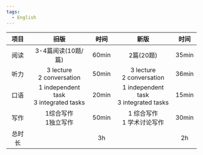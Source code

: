 ```yaml
---
tags: 
  - English
---
```


| 项目  |                  ~~旧版~~                  | ~~时间~~ |                    新版                    |  时间   |
| :-: | :--------------------------------------: | :----: | :--------------------------------------: | :---: |
| 阅读  |              3-4篇阅读(10题/篇)               | 60min  |                 2篇(20题)                  | 35min |
| 听力  |       3 lecture<br>2 conversation        | 50min  |       3 lecture<br>2 conversation        | 36min |
| 口语  | 1 independent task<br>3 integrated tasks | 20min  | 1 independent task<br>3 integrated tasks | 15min |
| 写作  |              1综合写作<br>1独立写作              | 50min  |            1 综合写作<br>1 学术讨论写作            | 30min |
| 总时长 |                                          |   3h   |                                          |  2h   |

